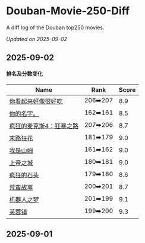 # Douban-Movie-250-Diff

A diff log of the Douban top250 movies.

*Updated on 2025-09-02*

## 2025-09-02


#### 排名及分数变化

|     Name    |   Rank   |   Score  |
| ---------- | -------- | -------- |
| [你看起来好像很好吃](https://movie.douban.com/subject/4848115) | 206➡️207 | 8.9 |
| [你的名字。](https://movie.douban.com/subject/26683290) | 162➡️161 | 8.5 |
| [疯狂的麦克斯4：狂暴之路](https://movie.douban.com/subject/3592854) | 207➡️206 | 8.7 |
| [末路狂花](https://movie.douban.com/subject/1291992) | 181➡️179 | 9.0 |
| [我是山姆](https://movie.douban.com/subject/1306861) | 161➡️162 | 9.0 |
| [上帝之城](https://movie.douban.com/subject/1292208) | 180➡️181 | 9.0 |
| [疯狂的石头](https://movie.douban.com/subject/1862151) | 179➡️180 | 8.6 |
| [荒蛮故事](https://movie.douban.com/subject/24750126) | 200➡️201 | 8.7 |
| [机器人之梦](https://movie.douban.com/subject/35426925) | 201➡️199 | 9.1 |
| [芙蓉镇](https://movie.douban.com/subject/1297880) | 199➡️200 | 9.3 |
## 2025-09-01


